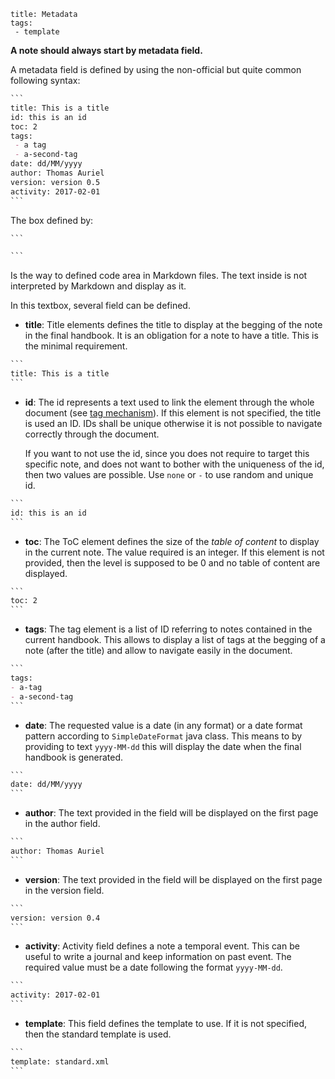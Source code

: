 ```
title: Metadata
tags:
 - template
```

**A note should always start by metadata field.**

A metadata field is defined by using the non-official but quite common following syntax:
```md
​```
title: This is a title
id: this is an id
toc: 2
tags:
 - a tag
 - a-second-tag
date: dd/MM/yyyy
author: Thomas Auriel
version: version 0.5
activity: 2017-02-01
​```
```

The box defined by:
```md
​```

​```
```
Is the way to defined code area in Markdown files. The text inside is not interpreted by Markdown and display as it.

In this textbox, several field can be defined.
+ **title**: Title elements defines the title to display at the begging of the note in the final handbook. It is an obligation for a note to have a title. This is the minimal requirement.
```md
​```
title: This is a title
​```
```

+ **id**: The id represents a text used to link the element through the whole document (see [tag mechanism](#tags)). If this element is not specified, the title is used an ID. IDs shall be unique otherwise it is not possible to navigate correctly through the document.

  If you want to not use the id, since you does not require to target this specific note, and does not want to bother with the uniqueness of the id, then two values are possible. Use `none` or `-` to use random and unique id.

```md
​```
id: this is an id
​```
```


+ **toc**: The ToC element defines the size of the *table of content* to display in the current note. The value required is an integer. If this element is not provided, then the level is supposed to be 0 and no table of content are displayed.
```md
​```
toc: 2
​```
```

+ **tags**: The tag element is a list of ID referring to notes contained in the current handbook. This allows to display a list of tags at the begging of a note (after the title) and allow to navigate easily in the document.
```md
​```
tags:
- a-tag
- a-second-tag
​```
```

+ **date**: The requested value is a date (in any format) or a date format pattern according to `SimpleDateFormat` java class. This means to by providing to text `yyyy-MM-dd` this will display the date when the final handbook is generated.
```md
​```
date: dd/MM/yyyy
​```
```

+ **author**: The text provided in the field will be displayed on the first page in the author field.
```md
​```
author: Thomas Auriel
​```
```

+ **version**: The text provided in the field will be displayed on the first    page in the version field.
```md
​```
version: version 0.4
​```
```

+ **activity**: Activity field defines a note a temporal event. This can be useful to write a journal and keep information on past event. The required value must be a date following the format `yyyy-MM-dd`.
```md
​```
activity: 2017-02-01
​```
```

+ **template**: This field defines the template to use. If it is not specified, then the standard template is used.
```md
​```
template: standard.xml
​```
```
